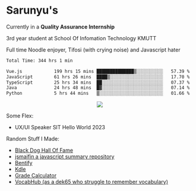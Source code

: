 # Sarunyu's
<p>Currently in a <strong>Quality Assurance Internship</strong></p>
<p>3rd year student at School Of Infomation Technology KMUTT</p>
<p>Full time Noodle enjoyer, Tifosi (with crying noise) and Javascript hater</p>

<!--START_SECTION:waka-->

```txt
Total Time: 344 hrs 1 min

Vue.js            199 hrs 15 mins ██████████████▒░░░░░░░░░░   57.39 %
JavaScript        61 hrs 26 mins  ████▒░░░░░░░░░░░░░░░░░░░░   17.70 %
TypeScript        25 hrs 34 mins  ██░░░░░░░░░░░░░░░░░░░░░░░   07.37 %
Java              24 hrs 48 mins  █▓░░░░░░░░░░░░░░░░░░░░░░░   07.14 %
Python            5 hrs 44 mins   ▒░░░░░░░░░░░░░░░░░░░░░░░░   01.66 %
```

<!--END_SECTION:waka-->
<div align=center>
  <img src="https://skillicons.dev/icons?i=typescript,javascript,nodejs,java,spring,react,vue,mysql,mongodb,docker,linux" />
</div>

Some Flex:
- UX/UI Speaker SIT Hello World 2023

Random Stuff I Made:
- [Black Dog Hall Of Fame](https://bdoghalloffame.vercel.app/)
- [jsmaifin a javascript summary repository](https://github.com/ssarunyu/js-maifin)
- [Bentify](https://bentify.vercel.app/)
- [Kdle](https://kdle.vercel.app/)
- [Grade Calculator](https://grade-calculator-virid.vercel.app/)
- [VocabHub (as a dek65 who struggle to remember vocabulary)](https://vocabhub.vercel.app/)
